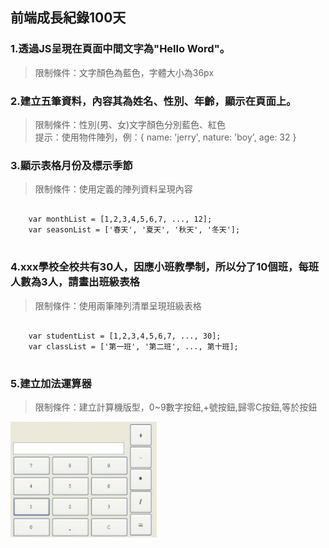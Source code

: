 ## 前端成長紀錄100天

### 1.透過JS呈現在頁面中間文字為"Hello Word"。
> 限制條件：文字顏色為藍色，字體大小為36px

### 2.建立五筆資料，內容其為姓名、性別、年齡，顯示在頁面上。
> 限制條件：性別(男、女)文字顏色分別藍色、紅色 <br>
> 提示：使用物件陣列，例：{ name: 'jerry', nature: 'boy', age: 32 }

### 3.顯示表格月份及標示季節
> 限制條件：使用定義的陣列資料呈現內容 <br>
<pre>
  <code>
    var monthList = [1,2,3,4,5,6,7, ..., 12];
    var seasonList = ['春天', '夏天', '秋天', '冬天'];
  </code>
</pre>

### 4.xxx學校全校共有30人，因應小班教學制，所以分了10個班，每班人數為3人，請畫出班級表格
> 限制條件：使用兩筆陣列清單呈現班級表格
<pre>
  <code>
    var studentList = [1,2,3,4,5,6,7, ..., 30];
    var classList = ['第一班', '第二班', ..., 第十班];
  </code>
</pre>

### 5.建立加法運算器
> 限制條件：建立計算機版型，0~9數字按鈕,+號按鈕,歸零C按鈕,等於按鈕
<pre>
<img src="./images/day5.png" style="zoom:40%" />
</pre>
